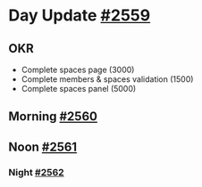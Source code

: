 # Day Update [#2559](https://github.com/sentrei/sentrei/issues/2559)

## OKR

- Complete spaces page (3000)
- Complete members & spaces validation (1500)
- Complete spaces panel (5000)

## Morning [#2560](https://github.com/sentrei/sentrei/issues/2560)

## Noon [#2561](https://github.com/sentrei/sentrei/issues/2561)

### Night [#2562](https://github.com/sentrei/sentrei/issues/2562)
